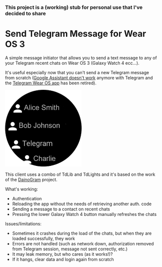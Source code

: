 ### This project is a (working) stub for personal use that I've decided to share

# Send Telegram Message for Wear OS 3
A simple message initiator that allows you to send a text message
to any of your Telegram recent chats on Wear OS 3 (Galaxy Watch 4 ecc...).

It's useful especially now that you can't send a new Telegram
message from scratch ([Google Assistant doesn't work](https://support.google.com/assistant/thread/142052062?hl=en) anymore with Telegram
and the [Telegram Wear OS app](https://telegram.org/blog/android-wear-2-0) has been retired).

![Screenshot of the app](screenshot.png)

This client uses a combo of TdLib and TdLights and it's based on
the work of the [DainoGram](https://github.com/daino-selvatico/DainoGram) project.

What's working:
- Authentication
- Reloading the app without the needs of retrieving another auth. code
- Sending a message to a contact on recent chats
- Pressing the lower Galaxy Watch 4 button manually refreshes the chats

Issues/limitations:
- Sometimes it crashes during the load of the chats, but when they are loaded
successfully, they work
- Errors are not handled (such as network down, authorization removed from
Telegram session, message not sent correctly, etc.)
- It may leak memory, but who cares (as it works!)?
- If it hangs, clear data and login again from scratch


